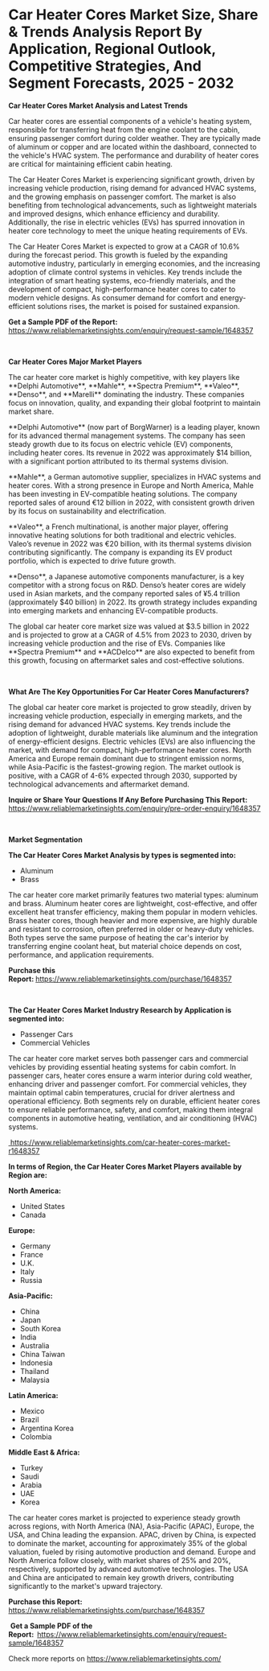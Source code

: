 <p><h1>Car Heater Cores Market Size, Share & Trends Analysis Report By Application, Regional Outlook, Competitive Strategies, And Segment Forecasts, 2025 - 2032</h1></p><p><strong>Car Heater Cores Market Analysis and Latest Trends</strong></p>
<p><p>Car heater cores are essential components of a vehicle's heating system, responsible for transferring heat from the engine coolant to the cabin, ensuring passenger comfort during colder weather. They are typically made of aluminum or copper and are located within the dashboard, connected to the vehicle's HVAC system. The performance and durability of heater cores are critical for maintaining efficient cabin heating.</p><p>The Car Heater Cores Market is experiencing significant growth, driven by increasing vehicle production, rising demand for advanced HVAC systems, and the growing emphasis on passenger comfort. The market is also benefiting from technological advancements, such as lightweight materials and improved designs, which enhance efficiency and durability. Additionally, the rise in electric vehicles (EVs) has spurred innovation in heater core technology to meet the unique heating requirements of EVs.</p><p>The Car Heater Cores Market is expected to grow at a CAGR of 10.6% during the forecast period. This growth is fueled by the expanding automotive industry, particularly in emerging economies, and the increasing adoption of climate control systems in vehicles. Key trends include the integration of smart heating systems, eco-friendly materials, and the development of compact, high-performance heater cores to cater to modern vehicle designs. As consumer demand for comfort and energy-efficient solutions rises, the market is poised for sustained expansion.</p></p>
<p><strong>Get a Sample PDF of the Report:&nbsp;</strong> <a href="https://www.reliablemarketinsights.com/enquiry/request-sample/1648357?utm_campaign=1938&utm_medium=2&utm_source=Github&utm_content=ia&utm_term=22012025&utm_id=car-heater-cores">https://www.reliablemarketinsights.com/enquiry/request-sample/1648357</a></p>
<p>&nbsp;</p>
<p><strong>Car Heater Cores Major Market Players</strong></p>
<p><p>The car heater core market is highly competitive, with key players like **Delphi Automotive**, **Mahle**, **Spectra Premium**, **Valeo**, **Denso**, and **Marelli** dominating the industry. These companies focus on innovation, quality, and expanding their global footprint to maintain market share.</p><p>**Delphi Automotive** (now part of BorgWarner) is a leading player, known for its advanced thermal management systems. The company has seen steady growth due to its focus on electric vehicle (EV) components, including heater cores. Its revenue in 2022 was approximately $14 billion, with a significant portion attributed to its thermal systems division.</p><p>**Mahle**, a German automotive supplier, specializes in HVAC systems and heater cores. With a strong presence in Europe and North America, Mahle has been investing in EV-compatible heating solutions. The company reported sales of around €12 billion in 2022, with consistent growth driven by its focus on sustainability and electrification.</p><p>**Valeo**, a French multinational, is another major player, offering innovative heating solutions for both traditional and electric vehicles. Valeo’s revenue in 2022 was €20 billion, with its thermal systems division contributing significantly. The company is expanding its EV product portfolio, which is expected to drive future growth.</p><p>**Denso**, a Japanese automotive components manufacturer, is a key competitor with a strong focus on R&D. Denso’s heater cores are widely used in Asian markets, and the company reported sales of ¥5.4 trillion (approximately $40 billion) in 2022. Its growth strategy includes expanding into emerging markets and enhancing EV-compatible products.</p><p>The global car heater core market size was valued at $3.5 billion in 2022 and is projected to grow at a CAGR of 4.5% from 2023 to 2030, driven by increasing vehicle production and the rise of EVs. Companies like **Spectra Premium** and **ACDelco** are also expected to benefit from this growth, focusing on aftermarket sales and cost-effective solutions.</p></p>
<p>&nbsp;</p>
<p><strong>What Are The Key Opportunities For Car Heater Cores Manufacturers?</strong></p>
<p><p>The global car heater core market is projected to grow steadily, driven by increasing vehicle production, especially in emerging markets, and the rising demand for advanced HVAC systems. Key trends include the adoption of lightweight, durable materials like aluminum and the integration of energy-efficient designs. Electric vehicles (EVs) are also influencing the market, with demand for compact, high-performance heater cores. North America and Europe remain dominant due to stringent emission norms, while Asia-Pacific is the fastest-growing region. The market outlook is positive, with a CAGR of 4-6% expected through 2030, supported by technological advancements and aftermarket demand.</p></p>
<p><strong>Inquire or Share Your Questions If Any Before Purchasing This Report:</strong> <a href="https://www.reliablemarketinsights.com/enquiry/pre-order-enquiry/1648357?utm_campaign=1938&utm_medium=2&utm_source=Github&utm_content=ia&utm_term=22012025&utm_id=car-heater-cores">https://www.reliablemarketinsights.com/enquiry/pre-order-enquiry/1648357</a></p>
<p>&nbsp;</p>
<p><strong>Market Segmentation</strong></p>
<p><strong>The Car Heater Cores Market Analysis by types is segmented into:</strong></p>
<p><ul><li>Aluminum</li><li>Brass</li></ul></p>
<p><p>The car heater core market primarily features two material types: aluminum and brass. Aluminum heater cores are lightweight, cost-effective, and offer excellent heat transfer efficiency, making them popular in modern vehicles. Brass heater cores, though heavier and more expensive, are highly durable and resistant to corrosion, often preferred in older or heavy-duty vehicles. Both types serve the same purpose of heating the car's interior by transferring engine coolant heat, but material choice depends on cost, performance, and application requirements.</p></p>
<p><strong>Purchase this Report:&nbsp;</strong><a href="https://www.reliablemarketinsights.com/purchase/1648357?utm_campaign=1938&utm_medium=2&utm_source=Github&utm_content=ia&utm_term=22012025&utm_id=car-heater-cores">https://www.reliablemarketinsights.com/purchase/1648357</a></p>
<p>&nbsp;</p>
<p><strong>The Car Heater Cores Market Industry Research by Application is segmented into:</strong></p>
<p><ul><li>Passenger Cars</li><li>Commercial Vehicles</li></ul></p>
<p><p>The car heater core market serves both passenger cars and commercial vehicles by providing essential heating systems for cabin comfort. In passenger cars, heater cores ensure a warm interior during cold weather, enhancing driver and passenger comfort. For commercial vehicles, they maintain optimal cabin temperatures, crucial for driver alertness and operational efficiency. Both segments rely on durable, efficient heater cores to ensure reliable performance, safety, and comfort, making them integral components in automotive heating, ventilation, and air conditioning (HVAC) systems.</p></p>
<p><a href="https://www.reliablemarketinsights.com/car-heater-cores-market-r1648357?utm_campaign=1938&utm_medium=2&utm_source=Github&utm_content=ia&utm_term=22012025&utm_id=car-heater-cores">&nbsp;https://www.reliablemarketinsights.com/car-heater-cores-market-r1648357</a></p>
<p><strong>In terms of Region, the Car Heater Cores Market Players available by Region are:</strong></p>
<p>
    <p> <strong> North America: </strong>
        <ul>
            <li>United States</li>
            <li>Canada</li>
        </ul>
        </p> 
    <p> <strong> Europe: </strong>
        <ul>
            <li>Germany</li>
            <li>France</li>
            <li>U.K.</li>
            <li>Italy</li>
            <li>Russia</li>
        </ul>
        </p> 
    <p> <strong> Asia-Pacific: </strong>
        <ul>
            <li>China</li>
            <li>Japan</li>
            <li>South Korea</li>
            <li>India</li>
            <li>Australia</li>
            <li>China Taiwan</li>
            <li>Indonesia</li>
            <li>Thailand</li>
            <li>Malaysia</li>
        </ul>
        </p> 
    <p> <strong> Latin America: </strong>
        <ul>
            <li>Mexico</li>
            <li>Brazil</li>
            <li>Argentina Korea</li>
            <li>Colombia</li>
        </ul>
        </p> 
    <p> <strong> Middle East & Africa: </strong>
        <ul>
            <li>Turkey</li>
            <li>Saudi</li>
            <li>Arabia</li>
            <li>UAE</li>
            <li>Korea</li>
        </ul>
    </p>
    </p>
<p><p>The car heater cores market is projected to experience steady growth across regions, with North America (NA), Asia-Pacific (APAC), Europe, the USA, and China leading the expansion. APAC, driven by China, is expected to dominate the market, accounting for approximately 35% of the global valuation, fueled by rising automotive production and demand. Europe and North America follow closely, with market shares of 25% and 20%, respectively, supported by advanced automotive technologies. The USA and China are anticipated to remain key growth drivers, contributing significantly to the market's upward trajectory.</p></p>
<p><strong>Purchase this Report: </strong><a href="https://www.reliablemarketinsights.com/purchase/1648357?utm_campaign=1938&utm_medium=2&utm_source=Github&utm_content=ia&utm_term=22012025&utm_id=car-heater-cores">https://www.reliablemarketinsights.com/purchase/1648357</a></p>
<p>&nbsp;<strong>Get a Sample PDF of the Report:&nbsp;&nbsp;</strong><a href="https://www.reliablemarketinsights.com/enquiry/request-sample/1648357?utm_campaign=1938&utm_medium=2&utm_source=Github&utm_content=ia&utm_term=22012025&utm_id=car-heater-cores">https://www.reliablemarketinsights.com/enquiry/request-sample/1648357</a></p>
<p><strong></strong></p>
<p>Check more reports on <a href="https://www.reliablemarketinsights.com/?utm_campaign=1938&utm_medium=2&utm_source=Github&utm_content=ia&utm_term=22012025&utm_id=car-heater-cores">https://www.reliablemarketinsights.com/</a></p>